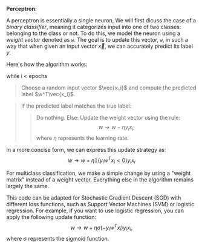 **Perceptron**:

A perceptron is essentially a single neuron, We will first dicuss the case of a *binary classifier*, meaning it categorizes input into one of two classes: belonging to the class or not. To do this, we model the neuron using a *weight vector* denoted as `w`. The goal is to update this vector, `w`, in such a way that when given an input vector $\vec{x}$, we can accurately predict its label $y$.

Here's how the algorithm works:

while i < epochs
>Choose a random input vector $\vec{x_i}$ and compute the predicted label $w^T\vec{x_i}$.

 
>If the predicted label matches the true label:
>> Do nothing.
> Else:
   >>Update the weight vector using the rule:  
           $$w \to w - \eta y_ix_i,$$
 >>where $\eta$ represents the learning rate.



In a more concise form, we can express this update strategy as:
$$w \to w + \eta \mathbb{1}(y_iw^Tx_i < 0)y_ix_i$$

For multiclass classification, we make a simple change by using a "weight matrix" instead of a weight vector. Everything else in the algorithm remains largely the same.

This code can be adapted for Stochastic Gradient Descent (SGD) with different loss functions, such as Support Vector Machines (SVM) or logistic regression. For example, if you want to use logistic regression, you can apply the following update function:
$$w \to w + \eta \sigma(-y_iw^Tx_i)y_ix_i,$$
where $\sigma$ represents the sigmoid function.

